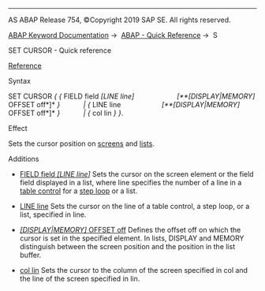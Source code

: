  

* * *

AS ABAP Release 754, ©Copyright 2019 SAP SE. All rights reserved.

[ABAP Keyword Documentation](javascript:call_link\('abenabap.htm'\)) →  [ABAP - Quick Reference](javascript:call_link\('abenabap_shortref.htm'\)) →  S

SET CURSOR - Quick reference

[Reference](javascript:call_link\('abapset_cursor_dynpro.htm'\))

Syntax

SET CURSOR *{* *{* FIELD field *\[*LINE line*\]*
                     *\[**\[*DISPLAY*|*MEMORY*\]* OFFSET off*\]* *}*
           *|* *{* LINE line
                    *\[**\[*DISPLAY*|*MEMORY*\]* OFFSET off*\]* *}*
           *|* *{* col lin *}* *}*.

Effect

Sets the cursor position on [screens](javascript:call_link\('abenscreen_glosry.htm'\) "Glossary Entry") and [lists](javascript:call_link\('abenlist_glosry.htm'\) "Glossary Entry").

Additions

-   [FIELD field *\[*LINE line*\]*](javascript:call_link\('abapset_cursor_dynpro.htm'\))
    Sets the cursor on the screen element or the field field displayed in a list, where line specifies the number of a line in a [table control](javascript:call_link\('abentable_control_glosry.htm'\) "Glossary Entry") for a [step loop](javascript:call_link\('abenstep_loop_glosry.htm'\) "Glossary Entry") or a list.
    
-   [LINE line](javascript:call_link\('abapset_cursor_list.htm'\))
    Sets the cursor on the line of a table control, a step loop, or a list, specified in line.
    
-   [*\[*DISPLAY*|*MEMORY*\]* OFFSET off](javascript:call_link\('abapset_cursor_list.htm'\))
    Defines the offset off on which the cursor is set in the specified element. In lists, DISPLAY and MEMORY distinguish between the screen position and the position in the list buffer.
    
-   [col lin](javascript:call_link\('abapset_cursor_dynpro.htm'\))
    Sets the cursor to the column of the screen specified in col and the line of the screen specified in lin.